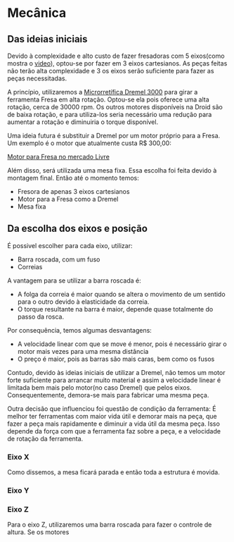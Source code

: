 # Mecânica

## Das ideias iniciais

Devido à complexidade e alto custo de fazer fresadoras com 5 eixos(como mostra o [video](https://www.youtube.com/watch?v=3SUQKGu7F5w)), optou-se por fazer em 3 eixos cartesianos. As peças feitas não terão alta complexidade e 3 os eixos serão suficiente para fazer as peças necessitadas.

A princípio, utilizaremos a [Microrretífica Dremel 3000](http://dremel3000.ferramentasdremel.com/) para girar a ferramenta Fresa em alta rotação. Optou-se ela pois oferece uma alta rotação, cerca de 30000 rpm. Os outros motores disponíveis na Droid são de baixa rotação, e para utiliza-los seria necessário uma redução para aumentar a rotação e diminuiria o torque disponível.

Uma ideia futura é substituir a Dremel por um motor próprio para a Fresa. Um exemplo é o motor que atualmente custa R$ 300,00:

[Motor para Fresa no mercado Livre](https://produto.mercadolivre.com.br/MLB-762340182-motor-spindle-48v-300w-cnc-router-fresa-tb6560-_JM)

Além disso, será utilizada uma mesa fixa. Essa escolha foi feita devido à montagem final. Então até o momento temos:

* Fresora de apenas 3 eixos cartesianos
* Motor para a Fresa como a Dremel
* Mesa fixa

## Da escolha dos eixos e posição

É possivel escolher para cada eixo, utilizar:

* Barra roscada, com um fuso
* Correias

A vantagem para se utilizar a barra roscada é:

* A folga da correia é maior quando se altera o movimento de um sentido para o outro devido à elasticidade da correia.
* O torque resultante na barra é maior, depende quase totalmente do passo da rosca.

Por consequência, temos algumas desvantagens:

* A velocidade linear com que se move é menor, pois é necessário girar o motor mais vezes para uma mesma distância
* O preço é maior, pois as barras são mais caras, bem como os fusos

Contudo, devido às ideias iniciais de utilizar a Dremel, não temos um motor forte suficiente para arrancar muito material e assim a velocidade linear é limitada bem mais pelo motor(no caso Dremel) que pelos eixos. Consequentemente, demora-se mais para fabricar uma mesma peça.

Outra decisão que influenciou foi questão de condição da ferramenta: É melhor ter ferramentas com maior vida útil e demorar mais na peça, que fazer a peça mais rapidamente e diminuir a vida útil da mesma peça. Isso depende da força com que a ferramenta faz sobre a peça, e a velocidade de rotação da ferramenta.

### Eixo X

Como dissemos, a mesa ficará parada e então toda a estrutura é movida.

### Eixo Y


### Eixo Z

Para o eixo Z, utilizaremos uma barra roscada para fazer o controle de altura. Se os motores
